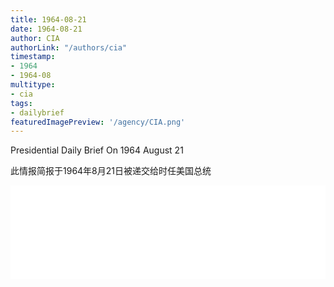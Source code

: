 ```yaml
---
title: 1964-08-21
date: 1964-08-21
author: CIA 
authorLink: "/authors/cia"
timestamp: 
- 1964
- 1964-08
multitype: 
- cia
tags: 
- dailybrief
featuredImagePreview: '/agency/CIA.png'
---
```



Presidential Daily Brief On 1964 August 21

此情报简报于1964年8月21日被递交给时任美国总统

<!--more-->





<div id="over" style="width:100%; overflow:hidden"> <iframe id="sFrame" name="sFrame" frameborder="no" border="0"  allowfullscreen marginwidth="0" scrolling="no" src = " /CIA/1964-08-21.html "  style = " position:absulute; width: 806px; top: 300;" > </iframe> </div>